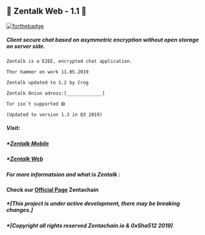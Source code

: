 ## :statue_of_liberty: Zentalk Web - 1.1 :statue_of_liberty:

[![forthebadge](https://forthebadge.com/images/badges/built-with-love.svg)](https://zentachain.io)

##### Client secure chat based on asymmetric encryption without open storage on server side.

````
Zentalk is a E2EE, encrypted chat application.

Thor hammer on work 11.05.2019

Zentalk updated to 1.2 by Crog

Zentalk Onion adress:[_____________]

Tor isn´t supported ❎ 

(Updated to version 1.3 in Q3 2019)
````

##### Visit:
##### *[Zentalk Mobile](https://github.com/ZentaChain/Zentalk-Mobile)
##### *[Zentalk Web](www.zentalk.chat)

##### For more informatsion and what is Zentalk : 
#### Check our [Official Page](https://zentachain.io/) Zentachain

##### *[This project is under active development, there may be breaking changes.]
##### *[Copyright all rights reserved Zentachain.io & 0xSha512 2019]

